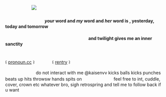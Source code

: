 
　　　　　　![](https://files.catbox.moe/8sxplv.png)　
#### 　　　　　　　　　*your* word and *my* word and *her* word is , **yesterday, today and tomorrow**
#### 　　　　　　　　　　　　　　　　　　　and twilight gives me an inner sanctity

　　　　　　　　　　　　　　　　　　　　　　　　　　　　　　　　　　　　　　　　　꒰ [pronoun.cc](https://pronouns.cc/@archaeophobic) ꒱　　　　꒰ [rentry](https://rentry.co/hoard-typeshi) ꒱ 

　　　　　　　do not interact with me @kaisenvv kicks balls kicks punches beats up hits throwsw hands spits on
　　　　　　　feel free to int, cuddle, cover, crown etc whatever bro, sigh retrospring and tell me to follow back if u want
